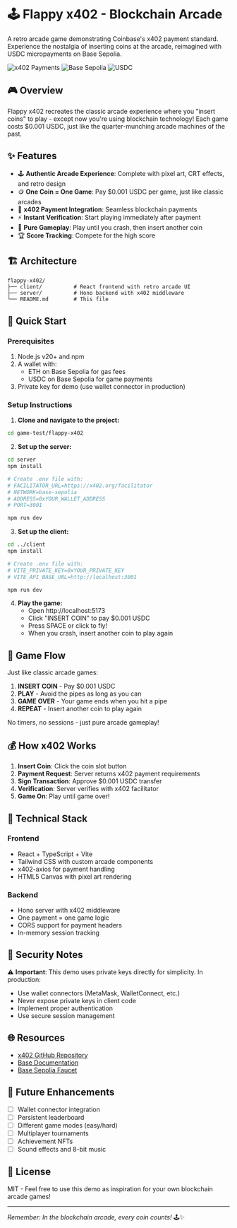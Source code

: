 # 🕹️ Flappy x402 - Blockchain Arcade

A retro arcade game demonstrating Coinbase's x402 payment standard. Experience the nostalgia of inserting coins at the arcade, reimagined with USDC micropayments on Base Sepolia.

![x402 Payments](https://img.shields.io/badge/x402-Payments-blue)
![Base Sepolia](https://img.shields.io/badge/Base-Sepolia-green)
![USDC](https://img.shields.io/badge/USDC-Payments-orange)

## 🎮 Overview

Flappy x402 recreates the classic arcade experience where you "insert coins" to play - except now you're using blockchain technology! Each game costs $0.001 USDC, just like the quarter-munching arcade machines of the past.

## ✨ Features

- 🕹️ **Authentic Arcade Experience**: Complete with pixel art, CRT effects, and retro design
- 🪙 **One Coin = One Game**: Pay $0.001 USDC per game, just like classic arcades
- 🔐 **x402 Payment Integration**: Seamless blockchain payments
- ⚡ **Instant Verification**: Start playing immediately after payment
- 🎯 **Pure Gameplay**: Play until you crash, then insert another coin
- 🏆 **Score Tracking**: Compete for the high score

## 🏗️ Architecture

```
flappy-x402/
├── client/          # React frontend with retro arcade UI
├── server/          # Hono backend with x402 middleware
└── README.md        # This file
```

## 🚀 Quick Start

### Prerequisites

1. Node.js v20+ and npm
2. A wallet with:
   - ETH on Base Sepolia for gas fees
   - USDC on Base Sepolia for game payments
3. Private key for demo (use wallet connector in production)

### Setup Instructions

1. **Clone and navigate to the project:**
```bash
cd game-test/flappy-x402
```

2. **Set up the server:**
```bash
cd server
npm install

# Create .env file with:
# FACILITATOR_URL=https://x402.org/facilitator
# NETWORK=base-sepolia
# ADDRESS=0xYOUR_WALLET_ADDRESS
# PORT=3001

npm run dev
```

3. **Set up the client:**
```bash
cd ../client
npm install

# Create .env file with:
# VITE_PRIVATE_KEY=0xYOUR_PRIVATE_KEY
# VITE_API_BASE_URL=http://localhost:3001

npm run dev
```

4. **Play the game:**
   - Open http://localhost:5173
   - Click "INSERT COIN" to pay $0.001 USDC
   - Press SPACE or click to fly!
   - When you crash, insert another coin to play again

## 🎨 Game Flow

Just like classic arcade games:
1. **INSERT COIN** - Pay $0.001 USDC
2. **PLAY** - Avoid the pipes as long as you can
3. **GAME OVER** - Your game ends when you hit a pipe
4. **REPEAT** - Insert another coin to play again

No timers, no sessions - just pure arcade gameplay!

## 💰 How x402 Works

1. **Insert Coin**: Click the coin slot button
2. **Payment Request**: Server returns x402 payment requirements
3. **Sign Transaction**: Approve $0.001 USDC transfer
4. **Verification**: Server verifies with x402 facilitator
5. **Game On**: Play until game over!

## 🔧 Technical Stack

### Frontend
- React + TypeScript + Vite
- Tailwind CSS with custom arcade components
- x402-axios for payment handling
- HTML5 Canvas with pixel art rendering

### Backend
- Hono server with x402 middleware
- One payment = one game logic
- CORS support for payment headers
- In-memory session tracking

## 🔐 Security Notes

⚠️ **Important**: This demo uses private keys directly for simplicity. In production:
- Use wallet connectors (MetaMask, WalletConnect, etc.)
- Never expose private keys in client code
- Implement proper authentication
- Use secure session management

## 🌐 Resources

- [x402 GitHub Repository](https://github.com/coinbase/x402)
- [Base Documentation](https://docs.base.org/)
- [Base Sepolia Faucet](https://docs.base.org/tools/network-faucets/)

## 🚧 Future Enhancements

- [ ] Wallet connector integration
- [ ] Persistent leaderboard
- [ ] Different game modes (easy/hard)
- [ ] Multiplayer tournaments
- [ ] Achievement NFTs
- [ ] Sound effects and 8-bit music

## 📜 License

MIT - Feel free to use this demo as inspiration for your own blockchain arcade games!

---

*Remember: In the blockchain arcade, every coin counts!* 🕹️✨ 